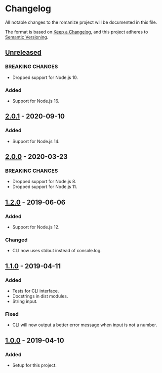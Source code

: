 # Changelog
All notable changes to the romanize project will be documented in this file.

The format is based on [Keep a Changelog](https://keepachangelog.com/en/1.0.0/),
and this project adheres to [Semantic Versioning](https://semver.org/spec/v2.0.0.html).

## [Unreleased]
### BREAKING CHANGES
- Dropped support for Node.js 10.

### Added
- Support for Node.js 16.

## [2.0.1] - 2020-09-10
### Added
- Support for Node.js 14.

## [2.0.0] - 2020-03-23
### BREAKING CHANGES
- Dropped support for Node.js 8.
- Dropped support for Node.js 11.

## [1.2.0] - 2019-06-06
### Added
- Support for Node.js 12.

### Changed
- CLI now uses stdout instead of console.log.

## [1.1.0] - 2019-04-11
### Added
- Tests for CLI interface.
- Docstrings in dist modules.
- String input.

### Fixed
- CLI will now output a better error message when input is not a number.

## [1.0.0] - 2019-04-10
### Added
- Setup for this project.

[Unreleased]: https://github.com/Ionaru/romanize/compare/2.0.1...HEAD
[2.0.1]: https://github.com/Ionaru/romanize/compare/2.0.0...2.0.1
[2.0.0]: https://github.com/Ionaru/romanize/compare/1.2.0...2.0.0
[1.2.0]: https://github.com/Ionaru/romanize/compare/1.1.0...1.2.0
[1.1.0]: https://github.com/Ionaru/romanize/compare/1.0.0...1.1.0
[1.0.0]: https://github.com/Ionaru/romanize/compare/fdf1fc5...1.0.0
